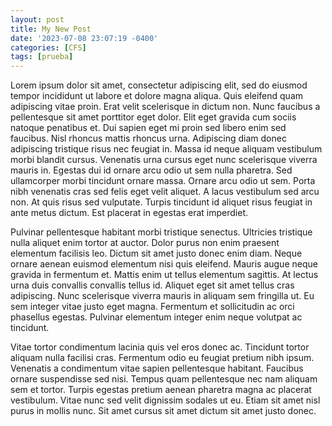 ```yaml
---
layout: post
title: My New Post
date: '2023-07-08 23:07:19 -0400'
categories: [CFS]
tags: [prueba]
---
```



Lorem ipsum dolor sit amet, consectetur adipiscing elit, sed do eiusmod tempor incididunt ut labore et dolore magna aliqua. Quis eleifend quam adipiscing vitae proin. Erat velit scelerisque in dictum non. Nunc faucibus a pellentesque sit amet porttitor eget dolor. Elit eget gravida cum sociis natoque penatibus et. Dui sapien eget mi proin sed libero enim sed faucibus. Nisl rhoncus mattis rhoncus urna. Adipiscing diam donec adipiscing tristique risus nec feugiat in. Massa id neque aliquam vestibulum morbi blandit cursus. Venenatis urna cursus eget nunc scelerisque viverra mauris in. Egestas dui id ornare arcu odio ut sem nulla pharetra. Sed ullamcorper morbi tincidunt ornare massa. Ornare arcu odio ut sem. Porta nibh venenatis cras sed felis eget velit aliquet. A lacus vestibulum sed arcu non. At quis risus sed vulputate. Turpis tincidunt id aliquet risus feugiat in ante metus dictum. Est placerat in egestas erat imperdiet.

Pulvinar pellentesque habitant morbi tristique senectus. Ultricies tristique nulla aliquet enim tortor at auctor. Dolor purus non enim praesent elementum facilisis leo. Dictum sit amet justo donec enim diam. Neque ornare aenean euismod elementum nisi quis eleifend. Mauris augue neque gravida in fermentum et. Mattis enim ut tellus elementum sagittis. At lectus urna duis convallis convallis tellus id. Aliquet eget sit amet tellus cras adipiscing. Nunc scelerisque viverra mauris in aliquam sem fringilla ut. Eu sem integer vitae justo eget magna. Fermentum et sollicitudin ac orci phasellus egestas. Pulvinar elementum integer enim neque volutpat ac tincidunt.

Vitae tortor condimentum lacinia quis vel eros donec ac. Tincidunt tortor aliquam nulla facilisi cras. Fermentum odio eu feugiat pretium nibh ipsum. Venenatis a condimentum vitae sapien pellentesque habitant. Faucibus ornare suspendisse sed nisi. Tempus quam pellentesque nec nam aliquam sem et tortor. Turpis egestas pretium aenean pharetra magna ac placerat vestibulum. Vitae nunc sed velit dignissim sodales ut eu. Etiam sit amet nisl purus in mollis nunc. Sit amet cursus sit amet dictum sit amet justo donec.
